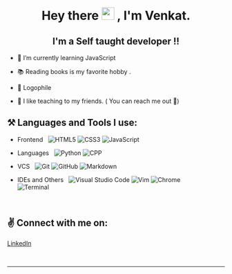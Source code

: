 # <center>  Hey there <img src="https://github.com/TheDudeThatCode/TheDudeThatCode/blob/master/Assets/Hi.gif" width="29px"> ,  I'm Venkat. </center>

<!-- [Venkat](http://www.venkat13.ml) can add this to the end to link my website -->
## <center>  I'm a Self taught developer !! </center>

- 🌱 I’m currently learning JavaScript 

- 📚 Reading books is my favorite hobby .
- 💖 Logophile 
- 👬 I like teaching to my friends. ( You can reach me out 🚀)
  
<!--  adding the languages known -->
## ⚒ Languages and Tools  I use:

- Frontend &nbsp;
    ![HTML5](https://img.shields.io/badge/-HTML5-0A1A2F?style=flat&logo=HTML5)
    ![CSS3](https://img.shields.io/badge/-CSS3-0A1A2F?style=flat&logo=CSS3)
    ![JavaScript](https://img.shields.io/badge/-JavaScript-0A1A2F?style=flat&logo=javascript)

- Languages &nbsp;
    ![Python](https://img.shields.io/badge/-Python-0A1A2F?style=flat&logo=python)
    ![CPP](https://img.shields.io/badge/-CPP-0A1A2F?style=flat&logo=c)
- VCS &nbsp;
  ![Git](https://img.shields.io/badge/-Git-0A1A2F?style=flat&logo=git)
  ![GitHub](https://img.shields.io/badge/-GitHub-0A1A2F?style=flat&logo=github)
  ![Markdown](https://img.shields.io/badge/-Markdown-0A1A2F?style=flat&logo=markdown)
- IDEs and Others &nbsp;
    ![Visual Studio Code](https://img.shields.io/badge/-Visual%20Studio%20Code-0A1A2F?style=flat&logo=visual-studio-code&logoColor=007ACC)
  ![Vim](https://img.shields.io/badge/-Vim-0A1A2F?style=flat&logo=vim&logoColor=007ACC)
  ![Chrome](https://img.shields.io/badge/-Chrome%20Dev%20Tools-0A1A2F?style=flat)  
  ![Terminal](https://img.shields.io/badge/-Terminal-0A1A2F?style=flat&logo=linux&logoColor=007ACC)
<!-- <img align="left" alt="HTML5" width="26px" src="https://raw.githubusercontent.com/github/explore/80688e429a7d4ef2fca1e82350fe8e3517d3494d/topics/html/html.png" /> -->
<!-- <img align="left" alt="CSS3" width="26px" src="https://raw.githubusercontent.com/github/explore/80688e429a7d4ef2fca1e82350fe8e3517d3494d/topics/css/css.png" /> -->
<!-- <img align="left" alt="JavaScript" width="26px" src="https://raw.githubusercontent.com/github/explore/80688e429a7d4ef2fca1e82350fe8e3517d3494d/topics/javascript/javascript.png"/>  -->
<!-- <img align="left" alt="python" width="26px" src="https://raw.githubusercontent.com/github/explore/80688e429a7d4ef2fca1e82350fe8e3517d3494d/topics/python/python.png" /> -->
<!-- <img align="left" alt="cpp" width="26px" src="https://raw.githubusercontent.com/github/explore/80688e429a7d4ef2fca1e82350fe8e3517d3494d/topics/cpp/cpp.png" /> -->
<!-- <img align="left" alt="chromedevtools" width="26px" src="https://raw.githubusercontent.com/github/explore/80688e429a7d4ef2fca1e82350fe8e3517d3494d/topics/chrome/chrome.png" /> -->
<!-- <img align="left" alt="Git" width="26px" src="https://raw.githubusercontent.com/github/explore/80688e429a7d4ef2fca1e82350fe8e3517d3494d/topics/git/git.png" /> -->
<!-- <img align="left" alt="GitHub" width="26px" src="https://raw.githubusercontent.com/github/explore/78df643247d429f6cc873026c0622819ad797942/topics/github/github.png" /> -->
<!-- <img align="left" alt="Terminal" width="26px" src="https://raw.githubusercontent.com/github/explore/80688e429a7d4ef2fca1e82350fe8e3517d3494d/topics/terminal/terminal.png" /> -->
<!-- <img align="left" alt="Vim" width="26px" src="https://raw.githubusercontent.com/github/explore/80688e429a7d4ef2fca1e82350fe8e3517d3494d/topics/vim/vim.png" /> -->
</br>
<!--  adding my current spotify song -->
<!-- ### Spotify Playing 🎧 -->

## ✌  Connect with me on:
<a href="https://www.linkedin.com/in/sri-venkat13/"> LinkedIn
  <!-- <img align="left" width="26px" src="https://cdn.jsdelivr.net/npm/simple-icons@v3/icons/linkedin.svg"  /> -->
</a>
 
<!-- <a href="mailto:srivenkatsairaj13@gmail.com">
  <img align="left" width="26px" src="https://cdn.jsdelivr.net/npm/simple-icons@v3/icons/gmail.svg" />
</a> -->

</br>

---


<!-- https://github.com/anuraghazra/github-readme-stats : to add the stats to github -->
<!-- <img align="left" alt="venkat's GitHub Stats" src="https://github-readme-stats.codestackr.vercel.app/api?username=srivenkat13&show_icons=true&hide_border=true&theme=tokyonight&hide=prs,issues" /> -->


